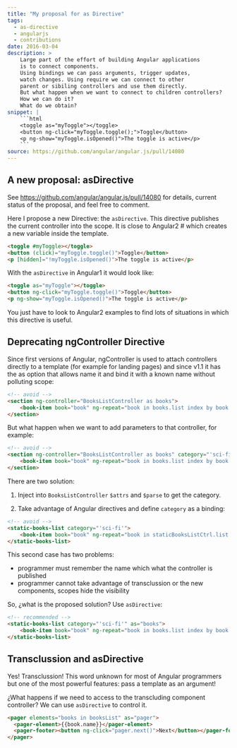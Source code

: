 ```yaml
---
title: "My proposal for as Directive"
tags:
  - as-directive
  - angularjs
  - contributions
date: 2016-03-04
description: >
    Large part of the effort of building Angular applications
    is to connect components.
    Using bindings we can pass arguments, trigger updates,
    watch changes. Using require we can connect to other 
    parent or sibiling controllers and use them directly.
    But what happen when we want to connect to children controllers?
    How we can do it?
    What do we obtain?
snippet: |
    ```html
    <toggle as="myToggle"></toggle>
    <button ng-click="myToggle.toggle();">Toggle</button>
    <p ng-show="myToggle.isOpened()">The toggle is active</p>
    ```
source: https://github.com/angular/angular.js/pull/14080
---
```


A new proposal: **asDirective**
-------------------------------

See https://github.com/angular/angular.js/pull/14080
for details, current status of the proposal, and feel free to comment.

Here I propose a new Directive: the `asDirective`. 
This directive publishes the current controller into the scope.
It is close to Angular2 # which creates a new variable inside the template.

```html
<toggle #myToggle></toggle>
<button (click)="myToggle.toggle()">Toggle</button>
<p [hidden]="!myToggle.isOpened()">The toggle is active</p>
```

With the `asDirective` in Angular1 it would look like:

```html
<toggle as="myToggle"></toggle>
<button ng-click="myToggle.toggle()">Toggle</button>
<p ng-show="myToggle.isOpened()">The toggle is active</p>
```

You just have to look to Angular2 examples to find lots of situations in which this directive is useful.


## Deprecating **ngController** Directive

Since first versions of Angular, ngController is used to attach 
controllers directly to a template (for example for landing pages)
and since v1.1 it has the as option that allows name it and bind
it with a known name without polluting scope:

```html
<!-- avoid -->
<section ng-controller="BooksListController as books">
    <book-item book="book" ng-repeat="book in books.list index by book.id"></book-item>
</section>
```

But what happen when we want to add parameters to that controller,
for example:

```html
<!-- avoid -->
<section ng-controller="BooksListController as books" category="'sci-fi'">
    <book-item book="book" ng-repeat="book in books.list index by book.id"></book-item>
</section>
```

There are two solution:

1. Inject into `BooksListController` `$attrs` and `$parse` to get the category.

2. Take advantage of Angular directives and define `category` as a binding:

```html
<!-- avoid -->
<static-books-list category="'sci-fi'">
    <book-item book="book" ng-repeat="book in staticBooksListCtrl.list index by book.id"></book-item>
</static-books-list>
```

This second case has two problems: 
- programmer must remember the name which what the controller is published
- programmer cannot take advantage of transclussion or the new components, scopes hide the visibility

So, ¿what is the proposed solution? Use `asDirective`:

```html
<!-- recommended -->
<static-books-list category="'sci-fi'" as="books">
    <book-item book="book" ng-repeat="book in books.list index by book.id"></book-item>
</static-books-list>
```


## Transclussion and **asDirective**

Yes! Transclussion! This word unknown for most of Angular programmers but one
of the most powerful features: pass a template as an argument!

¿What happens if we need to access to the transcluding component controller?
We can use `asDirective` to control it.

```html
<pager elements="books in booksList" as="pager">
  <pager-element>{{book.name}}</pager-element>
  <pager-footer><button ng-click="pager.next()">Next</button></pager-footer>
</pager>
```


